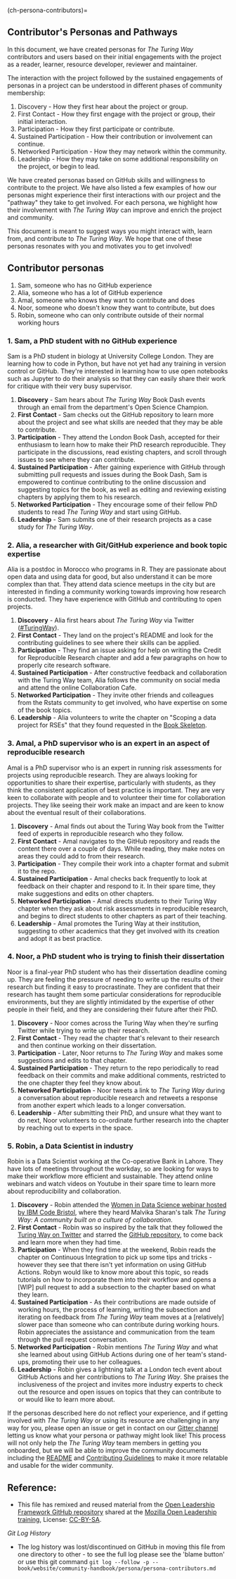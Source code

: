 (ch-persona-contributors)=
## Contributor's Personas and Pathways

In this document, we have created personas for _The Turing Way_ contributors and users based on their initial engagements with the project as a reader, learner, resource developer, reviewer and maintainer.

The interaction with the project followed by the sustained engagements of personas in a project can be understood in different phases of community membership:

1. Discovery - How they first hear about the project or group.
2. First Contact - How they first engage with the project or group, their initial interaction.
3. Participation - How they first participate or contribute.
4. Sustained Participation - How their contribution or involvement can continue.
5. Networked Participation - How they may network within the community.
6. Leadership - How they may take on some additional responsibility on the project, or begin to lead.

We have created personas based on GitHub skills and willingness to contribute to the project.
We have also listed a few examples of how our personas might experience their first interactions with our project and the "pathway" they take to get involved.
For each persona, we highlight how their involvement with _The Turing Way_ can improve and enrich the project and community.

This document is meant to suggest ways you might interact with, learn from, and contribute to _The Turing Way_.
We hope that one of these personas resonates with you and motivates you to get involved!

## Contributor personas

1. Sam, someone who has no GitHub experience
2. Alia, someone who has a lot of GitHub experience
3. Amal, someone who knows they want to contribute and does
4. Noor, someone who doesn't know they want to contribute, but does
5. Robin, someone who can only contribute outside of their normal working hours

### 1. Sam, a PhD student with no GitHub experience

Sam is a PhD student in biology at University College London.
They are learning how to code in Python, but have not yet had any training in version control or GitHub.
They're interested in learning how to use open notebooks such as Jupyter to do their analysis so that they can easily share their work for critique with their very busy supervisor.

1. **Discovery** - Sam hears about _The Turing Way_ Book Dash events through an email from the department's Open Science Champion.
2. **First Contact** - Sam checks out the GitHub repository to learn more about the project and see what skills are needed that they may be able to contribute.
3. **Participation** - They attend the London Book Dash, accepted for their enthusiasm to learn how to make their PhD research reproducible. They participate in the discussions, read existing chapters, and scroll through issues to see where they can contribute.
4. **Sustained Participation** - After gaining experience with GitHub through submitting pull requests and issues during the Book Dash, Sam is empowered to continue contributing to the online discussion and suggesting topics for the book, as well as editing and reviewing existing chapters by applying them to his research.
5. **Networked Participation** - They encourage some of their fellow PhD students to read _The Turing Way_ and start using GitHub.
6. **Leadership** - Sam submits one of their research projects as a case study for _The Turing Way_.

###  2. Alia, a researcher with Git/GitHub experience and book topic expertise

Alia is a postdoc in Morocco who programs in R.
They are passionate about open data and using data for good, but also understand it can be more complex than that.
They attend data science meetups in the city but are interested in finding a community working towards improving how research is conducted.
They have experience with GitHub and contributing to open projects.

1. **Discovery** - Alia first hears about _The Turing Way_ via Twitter ([#TuringWay](https://twitter.com/search?q=%23TuringWay&src=typed_query)).
2. **First Contact** - They land on the project's README and look for the contributing guidelines to see where their skills can be applied.
3. **Participation** - They find an issue asking for help on writing the Credit for Reproducible Research chapter and add a few paragraphs on how to properly cite research software.
4. **Sustained Participation** - After constructive feedback and collaboration with the Turing Way team, Alia follows the community on social media and attend the online Collaboration Cafe.
5. **Networked Participation** - They invite other friends and colleagues from the Rstats community to get involved, who have expertise on some of the book topics.
6. **Leadership** - Alia volunteers to write the chapter on "Scoping a data project for RSEs" that they found requested in the [Book Skeleton](https://github.com/alan-turing-institute/the-turing-way/blob/master/book_skeleton.md).

### 3. Amal, a PhD supervisor who is an expert in an aspect of reproducible research

Amal is a PhD supervisor who is an expert in running risk assessments for projects using reproducible research.
They are always looking for opportunities to share their expertise, particularly with students, as they think the consistent application of best practice is important.
They are very keen to collaborate with people and to volunteer their time for collaboration projects.
They like seeing their work make an impact and are keen to know about the eventual result of their collaborations.

1. **Discovery** - Amal finds out about the Turing Way book from the Twitter feed of experts in reproducible research who they follow.
2. **First Contact** - Amal navigates to the GitHub repository and reads the content there over a couple of days. While reading, they make notes on areas they could add to from their research.
3. **Participation** - They compile their work into a chapter format and submit it to the repo.
4. **Sustained Participation** - Amal checks back frequently to look at feedback on their chapter and respond to it. In their spare time, they make suggestions and edits on other chapters.
5. **Networked Participation** - Amal directs students to their Turing Way chapter when they ask about risk assessments in reproducible research, and begins to direct students to other chapters as part of their teaching.
6. **Leadership** - Amal promotes the Turing Way at their institution, suggesting to other academics that they get involved with its creation and adopt it as best practice.

###  4. Noor, a PhD student who is trying to finish their dissertation

Noor is a final-year PhD student who has their dissertation deadline coming up.
They are feeling the pressure of needing to write up the results of their research but finding it easy to procrastinate.
They are confident that their research has taught them some particular considerations for reproducible environments, but they are slightly intimidated by the expertise of other people in their field, and they are considering their future after their PhD.

1. **Discovery** - Noor comes across the Turing Way when they're surfing Twitter while trying to write up their research.
2. **First Contact** - They read the chapter that's relevant to their research and then continue working on their dissertation.
3. **Participation** - Later, Noor returns to _The Turing Way_ and makes some suggestions and edits to that chapter.
4. **Sustained Participation** - They return to the repo periodically to read feedback on their commits and make additional comments, restricted to the one chapter they feel they know about.
5. **Networked Participation** - Noor tweets a link to _The Turing Way_ during a conversation about reproducible research and retweets a response from another expert which leads to a longer conversation.
6. **Leadership** - After submitting their PhD, and unsure what they want to do next, Noor volunteers to co-ordinate further research into the chapter by reaching out to experts in the space.

### 5. Robin, a Data Scientist in industry

Robin is a Data Scientist working at the Co-operative Bank in Lahore.
They have lots of meetings throughout the workday, so are looking for ways to make their workflow more efficient and sustainable.
They attend online webinars and watch videos on Youtube in their spare time to learn more about reproducibility and collaboration.

1. **Discovery** - Robin attended the [Women in Data Science webinar hosted by IBM Code Bristol](https://www.bigmarker.com/ibm-developer-uki/Women-in-Data-Science-IBM-Code-Bristol?bmid=2581093331c4), where they heard Malvika Sharan's talk *The Turing Way: A community built on a culture of collaboration*.
2. **First Contact** - Robin was so inspired by the talk that they followed the [Turing Way on Twitter](https://twitter.com/turingway) and starred the [GitHub repository](https://github.com/alan-turing-institute/the-turing-way), to come back and learn more when they had time.
3. **Participation** - When they find time at the weekend, Robin reads the chapter on Continuous Integration to pick up some tips and tricks - however they see that there isn't yet information on using GitHub Actions. Robyn would like to know more about this topic, so reads tutorials on how to incorporate them into their workflow and opens a [WIP] pull request to add a subsection to the chapter based on what they learn.
4. **Sustained Participation** - As their contributions are made outside of working hours, the process of learning, writing the subsection and iterating on feedback from _The Turing Way_ team moves at a [relatively] slower pace than someone who can contribute during working hours. Robin appreciates the assistance and communication from the team through the pull request conversation.
5. **Networked Participation** - Robin mentions _The Turing Way_ and what she learned about using GitHub Actions during one of her team's stand-ups, promoting their use to her colleagues.
6. **Leadership** - Robin gives a lightning talk at a London tech event about GitHub Actions and her contributions to _The Turing Way_. She praises the inclusiveness of the project and invites more industry experts to check out the resource and open issues on topics that they can contribute to or would like to learn more about.

If the personas described here do not reflect your experience, and if getting involved with _The Turing Way_ or using its resource are challenging in any way for you, please open an issue or get in contact on our [Gitter channel](https://gitter.im/alan-turing-institute/the-turing-way) letting us know what your persona or pathway might look like!
This process will not only help the _The Turing Way_ team members in getting you onboarded, but we will be able to improve the community documents including the [README](https://github.com/alan-turing-institute/the-turing-way/blob/master/README.md) and [Contributing Guidelines](https://github.com/alan-turing-institute/the-turing-way/blob/master/CONTRIBUTING.md) to make it more relatable and usable for the wider community.

## Reference:

- This file has remixed and reused material from the [Open Leadership Framework GitHub repository](https://github.com/mozilla/open-leadership-framework/blob/master/personas.md) shared at the [Mozilla Open Leadership training](https://mozilla.github.io/open-leadership-training-series/articles/building-communities-of-contributors/bring-on-contributors-using-personas-and-pathways/), License: [CC-BY-SA](https://creativecommons.org/licenses/by/4.0/).

*Git Log History*
- The log history was lost/discontinued on GitHub in moving this file from one directory to other - to see the full log please see the 'blame button' or use this git command `git log --follow -p -- book/website/community-handbook/persona/persona-contributors.md`
